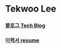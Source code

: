 # Tekwoo Lee
### [블로그 Tech Blog](https://teklog.site)
### [이력서 resume](https://0teklee.github.io/resume)
